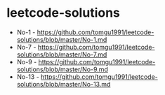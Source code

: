 # leetcode-solutions
* No-1 - https://github.com/tomgu1991/leetcode-solutions/blob/master/No-1.md
* No-7 - https://github.com/tomgu1991/leetcode-solutions/blob/master/No-7.md
* No-9 - https://github.com/tomgu1991/leetcode-solutions/blob/master/No-9.md
* No-13 - https://github.com/tomgu1991/leetcode-solutions/blob/master/No-13.md
